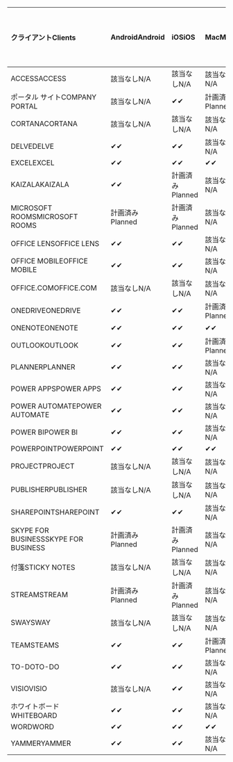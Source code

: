 <!-- This file is generated automatically. Changes made to this file will be overwritten.-->
|<span data-ttu-id="1724f-101">クライアント</span><span class="sxs-lookup"><span data-stu-id="1724f-101">Clients</span></span>|<span data-ttu-id="1724f-102">Android</span><span class="sxs-lookup"><span data-stu-id="1724f-102">Android</span></span>|<span data-ttu-id="1724f-103">iOS</span><span class="sxs-lookup"><span data-stu-id="1724f-103">iOS</span></span>|<span data-ttu-id="1724f-104">Mac</span><span class="sxs-lookup"><span data-stu-id="1724f-104">Mac</span></span>|<span data-ttu-id="1724f-105">Windows 10</span><span class="sxs-lookup"><span data-stu-id="1724f-105">Windows 10</span></span><br><span data-ttu-id="1724f-106">Desktop</span><span class="sxs-lookup"><span data-stu-id="1724f-106">Desktop</span></span>|<span data-ttu-id="1724f-107">Windows 10</span><span class="sxs-lookup"><span data-stu-id="1724f-107">Windows 10</span></span><br><span data-ttu-id="1724f-108">モダン アプリ</span><span class="sxs-lookup"><span data-stu-id="1724f-108">Modern Apps</span></span>|
|:-|:-|:-|:-|:-|:-|
|<span data-ttu-id="1724f-109">ACCESS</span><span class="sxs-lookup"><span data-stu-id="1724f-109">ACCESS</span></span>|<span data-ttu-id="1724f-110">該当なし</span><span class="sxs-lookup"><span data-stu-id="1724f-110">N/A</span></span>|<span data-ttu-id="1724f-111">該当なし</span><span class="sxs-lookup"><span data-stu-id="1724f-111">N/A</span></span>|<span data-ttu-id="1724f-112">該当なし</span><span class="sxs-lookup"><span data-stu-id="1724f-112">N/A</span></span>|<span data-ttu-id="1724f-113">✔</span><span class="sxs-lookup"><span data-stu-id="1724f-113">✔</span></span>|<span data-ttu-id="1724f-114">該当なし</span><span class="sxs-lookup"><span data-stu-id="1724f-114">N/A</span></span>|
|<span data-ttu-id="1724f-115">ポータル サイト</span><span class="sxs-lookup"><span data-stu-id="1724f-115">COMPANY PORTAL</span></span>|<span data-ttu-id="1724f-116">該当なし</span><span class="sxs-lookup"><span data-stu-id="1724f-116">N/A</span></span>|<span data-ttu-id="1724f-117">✔</span><span class="sxs-lookup"><span data-stu-id="1724f-117">✔</span></span>|<span data-ttu-id="1724f-118">計画済み</span><span class="sxs-lookup"><span data-stu-id="1724f-118">Planned</span></span>|<span data-ttu-id="1724f-119">該当なし</span><span class="sxs-lookup"><span data-stu-id="1724f-119">N/A</span></span>|<span data-ttu-id="1724f-120">✔</span><span class="sxs-lookup"><span data-stu-id="1724f-120">✔</span></span>|
|<span data-ttu-id="1724f-121">CORTANA</span><span class="sxs-lookup"><span data-stu-id="1724f-121">CORTANA</span></span>|<span data-ttu-id="1724f-122">該当なし</span><span class="sxs-lookup"><span data-stu-id="1724f-122">N/A</span></span>|<span data-ttu-id="1724f-123">該当なし</span><span class="sxs-lookup"><span data-stu-id="1724f-123">N/A</span></span>|<span data-ttu-id="1724f-124">該当なし</span><span class="sxs-lookup"><span data-stu-id="1724f-124">N/A</span></span>|<span data-ttu-id="1724f-125">該当なし</span><span class="sxs-lookup"><span data-stu-id="1724f-125">N/A</span></span>|<span data-ttu-id="1724f-126">✔</span><span class="sxs-lookup"><span data-stu-id="1724f-126">✔</span></span>|
|<span data-ttu-id="1724f-127">DELVE</span><span class="sxs-lookup"><span data-stu-id="1724f-127">DELVE</span></span>|<span data-ttu-id="1724f-128">✔</span><span class="sxs-lookup"><span data-stu-id="1724f-128">✔</span></span>|<span data-ttu-id="1724f-129">✔</span><span class="sxs-lookup"><span data-stu-id="1724f-129">✔</span></span>|<span data-ttu-id="1724f-130">該当なし</span><span class="sxs-lookup"><span data-stu-id="1724f-130">N/A</span></span>|<span data-ttu-id="1724f-131">該当なし</span><span class="sxs-lookup"><span data-stu-id="1724f-131">N/A</span></span>|<span data-ttu-id="1724f-132">該当なし</span><span class="sxs-lookup"><span data-stu-id="1724f-132">N/A</span></span>|
|<span data-ttu-id="1724f-133">EXCEL</span><span class="sxs-lookup"><span data-stu-id="1724f-133">EXCEL</span></span>|<span data-ttu-id="1724f-134">✔</span><span class="sxs-lookup"><span data-stu-id="1724f-134">✔</span></span>|<span data-ttu-id="1724f-135">✔</span><span class="sxs-lookup"><span data-stu-id="1724f-135">✔</span></span>|<span data-ttu-id="1724f-136">✔</span><span class="sxs-lookup"><span data-stu-id="1724f-136">✔</span></span>|<span data-ttu-id="1724f-137">✔</span><span class="sxs-lookup"><span data-stu-id="1724f-137">✔</span></span>|<span data-ttu-id="1724f-138">✔</span><span class="sxs-lookup"><span data-stu-id="1724f-138">✔</span></span>|
|<span data-ttu-id="1724f-139">KAIZALA</span><span class="sxs-lookup"><span data-stu-id="1724f-139">KAIZALA</span></span>|<span data-ttu-id="1724f-140">✔</span><span class="sxs-lookup"><span data-stu-id="1724f-140">✔</span></span>|<span data-ttu-id="1724f-141">計画済み</span><span class="sxs-lookup"><span data-stu-id="1724f-141">Planned</span></span>|<span data-ttu-id="1724f-142">該当なし</span><span class="sxs-lookup"><span data-stu-id="1724f-142">N/A</span></span>|<span data-ttu-id="1724f-143">該当なし</span><span class="sxs-lookup"><span data-stu-id="1724f-143">N/A</span></span>|<span data-ttu-id="1724f-144">該当なし</span><span class="sxs-lookup"><span data-stu-id="1724f-144">N/A</span></span>|
|<span data-ttu-id="1724f-145">MICROSOFT ROOMS</span><span class="sxs-lookup"><span data-stu-id="1724f-145">MICROSOFT ROOMS</span></span>|<span data-ttu-id="1724f-146">計画済み</span><span class="sxs-lookup"><span data-stu-id="1724f-146">Planned</span></span>|<span data-ttu-id="1724f-147">計画済み</span><span class="sxs-lookup"><span data-stu-id="1724f-147">Planned</span></span>|<span data-ttu-id="1724f-148">該当なし</span><span class="sxs-lookup"><span data-stu-id="1724f-148">N/A</span></span>|<span data-ttu-id="1724f-149">該当なし</span><span class="sxs-lookup"><span data-stu-id="1724f-149">N/A</span></span>|<span data-ttu-id="1724f-150">該当なし</span><span class="sxs-lookup"><span data-stu-id="1724f-150">N/A</span></span>|
|<span data-ttu-id="1724f-151">OFFICE LENS</span><span class="sxs-lookup"><span data-stu-id="1724f-151">OFFICE LENS</span></span>|<span data-ttu-id="1724f-152">✔</span><span class="sxs-lookup"><span data-stu-id="1724f-152">✔</span></span>|<span data-ttu-id="1724f-153">✔</span><span class="sxs-lookup"><span data-stu-id="1724f-153">✔</span></span>|<span data-ttu-id="1724f-154">該当なし</span><span class="sxs-lookup"><span data-stu-id="1724f-154">N/A</span></span>|<span data-ttu-id="1724f-155">該当なし</span><span class="sxs-lookup"><span data-stu-id="1724f-155">N/A</span></span>|<span data-ttu-id="1724f-156">該当なし</span><span class="sxs-lookup"><span data-stu-id="1724f-156">N/A</span></span>|
|<span data-ttu-id="1724f-157">OFFICE MOBILE</span><span class="sxs-lookup"><span data-stu-id="1724f-157">OFFICE MOBILE</span></span>|<span data-ttu-id="1724f-158">✔</span><span class="sxs-lookup"><span data-stu-id="1724f-158">✔</span></span>|<span data-ttu-id="1724f-159">✔</span><span class="sxs-lookup"><span data-stu-id="1724f-159">✔</span></span>|<span data-ttu-id="1724f-160">該当なし</span><span class="sxs-lookup"><span data-stu-id="1724f-160">N/A</span></span>|<span data-ttu-id="1724f-161">該当なし</span><span class="sxs-lookup"><span data-stu-id="1724f-161">N/A</span></span>|<span data-ttu-id="1724f-162">該当なし</span><span class="sxs-lookup"><span data-stu-id="1724f-162">N/A</span></span>|
|<span data-ttu-id="1724f-163">OFFICE.COM</span><span class="sxs-lookup"><span data-stu-id="1724f-163">OFFICE.COM</span></span>|<span data-ttu-id="1724f-164">該当なし</span><span class="sxs-lookup"><span data-stu-id="1724f-164">N/A</span></span>|<span data-ttu-id="1724f-165">該当なし</span><span class="sxs-lookup"><span data-stu-id="1724f-165">N/A</span></span>|<span data-ttu-id="1724f-166">該当なし</span><span class="sxs-lookup"><span data-stu-id="1724f-166">N/A</span></span>|<span data-ttu-id="1724f-167">該当なし</span><span class="sxs-lookup"><span data-stu-id="1724f-167">N/A</span></span>|<span data-ttu-id="1724f-168">✔</span><span class="sxs-lookup"><span data-stu-id="1724f-168">✔</span></span>|
|<span data-ttu-id="1724f-169">ONEDRIVE</span><span class="sxs-lookup"><span data-stu-id="1724f-169">ONEDRIVE</span></span>|<span data-ttu-id="1724f-170">✔</span><span class="sxs-lookup"><span data-stu-id="1724f-170">✔</span></span>|<span data-ttu-id="1724f-171">✔</span><span class="sxs-lookup"><span data-stu-id="1724f-171">✔</span></span>|<span data-ttu-id="1724f-172">計画済み</span><span class="sxs-lookup"><span data-stu-id="1724f-172">Planned</span></span>|<span data-ttu-id="1724f-173">✔</span><span class="sxs-lookup"><span data-stu-id="1724f-173">✔</span></span>|<span data-ttu-id="1724f-174">✔</span><span class="sxs-lookup"><span data-stu-id="1724f-174">✔</span></span>|
|<span data-ttu-id="1724f-175">ONENOTE</span><span class="sxs-lookup"><span data-stu-id="1724f-175">ONENOTE</span></span>|<span data-ttu-id="1724f-176">✔</span><span class="sxs-lookup"><span data-stu-id="1724f-176">✔</span></span>|<span data-ttu-id="1724f-177">✔</span><span class="sxs-lookup"><span data-stu-id="1724f-177">✔</span></span>|<span data-ttu-id="1724f-178">✔</span><span class="sxs-lookup"><span data-stu-id="1724f-178">✔</span></span>|<span data-ttu-id="1724f-179">計画済み</span><span class="sxs-lookup"><span data-stu-id="1724f-179">Planned</span></span>|<span data-ttu-id="1724f-180">✔</span><span class="sxs-lookup"><span data-stu-id="1724f-180">✔</span></span>|
|<span data-ttu-id="1724f-181">OUTLOOK</span><span class="sxs-lookup"><span data-stu-id="1724f-181">OUTLOOK</span></span>|<span data-ttu-id="1724f-182">✔</span><span class="sxs-lookup"><span data-stu-id="1724f-182">✔</span></span>|<span data-ttu-id="1724f-183">✔</span><span class="sxs-lookup"><span data-stu-id="1724f-183">✔</span></span>|<span data-ttu-id="1724f-184">計画済み</span><span class="sxs-lookup"><span data-stu-id="1724f-184">Planned</span></span>|<span data-ttu-id="1724f-185">✔</span><span class="sxs-lookup"><span data-stu-id="1724f-185">✔</span></span>|<span data-ttu-id="1724f-186">✔</span><span class="sxs-lookup"><span data-stu-id="1724f-186">✔</span></span>|
|<span data-ttu-id="1724f-187">PLANNER</span><span class="sxs-lookup"><span data-stu-id="1724f-187">PLANNER</span></span>|<span data-ttu-id="1724f-188">✔</span><span class="sxs-lookup"><span data-stu-id="1724f-188">✔</span></span>|<span data-ttu-id="1724f-189">✔</span><span class="sxs-lookup"><span data-stu-id="1724f-189">✔</span></span>|<span data-ttu-id="1724f-190">該当なし</span><span class="sxs-lookup"><span data-stu-id="1724f-190">N/A</span></span>|<span data-ttu-id="1724f-191">該当なし</span><span class="sxs-lookup"><span data-stu-id="1724f-191">N/A</span></span>|<span data-ttu-id="1724f-192">該当なし</span><span class="sxs-lookup"><span data-stu-id="1724f-192">N/A</span></span>|
|<span data-ttu-id="1724f-193">POWER APPS</span><span class="sxs-lookup"><span data-stu-id="1724f-193">POWER APPS</span></span>|<span data-ttu-id="1724f-194">✔</span><span class="sxs-lookup"><span data-stu-id="1724f-194">✔</span></span>|<span data-ttu-id="1724f-195">✔</span><span class="sxs-lookup"><span data-stu-id="1724f-195">✔</span></span>|<span data-ttu-id="1724f-196">該当なし</span><span class="sxs-lookup"><span data-stu-id="1724f-196">N/A</span></span>|<span data-ttu-id="1724f-197">該当なし</span><span class="sxs-lookup"><span data-stu-id="1724f-197">N/A</span></span>|<span data-ttu-id="1724f-198">計画済み</span><span class="sxs-lookup"><span data-stu-id="1724f-198">Planned</span></span>|
|<span data-ttu-id="1724f-199">POWER AUTOMATE</span><span class="sxs-lookup"><span data-stu-id="1724f-199">POWER AUTOMATE</span></span>|<span data-ttu-id="1724f-200">✔</span><span class="sxs-lookup"><span data-stu-id="1724f-200">✔</span></span>|<span data-ttu-id="1724f-201">✔</span><span class="sxs-lookup"><span data-stu-id="1724f-201">✔</span></span>|<span data-ttu-id="1724f-202">該当なし</span><span class="sxs-lookup"><span data-stu-id="1724f-202">N/A</span></span>|<span data-ttu-id="1724f-203">該当なし</span><span class="sxs-lookup"><span data-stu-id="1724f-203">N/A</span></span>|<span data-ttu-id="1724f-204">該当なし</span><span class="sxs-lookup"><span data-stu-id="1724f-204">N/A</span></span>|
|<span data-ttu-id="1724f-205">POWER BI</span><span class="sxs-lookup"><span data-stu-id="1724f-205">POWER BI</span></span>|<span data-ttu-id="1724f-206">✔</span><span class="sxs-lookup"><span data-stu-id="1724f-206">✔</span></span>|<span data-ttu-id="1724f-207">✔</span><span class="sxs-lookup"><span data-stu-id="1724f-207">✔</span></span>|<span data-ttu-id="1724f-208">該当なし</span><span class="sxs-lookup"><span data-stu-id="1724f-208">N/A</span></span>|<span data-ttu-id="1724f-209">計画済み</span><span class="sxs-lookup"><span data-stu-id="1724f-209">Planned</span></span>|<span data-ttu-id="1724f-210">✔</span><span class="sxs-lookup"><span data-stu-id="1724f-210">✔</span></span>|
|<span data-ttu-id="1724f-211">POWERPOINT</span><span class="sxs-lookup"><span data-stu-id="1724f-211">POWERPOINT</span></span>|<span data-ttu-id="1724f-212">✔</span><span class="sxs-lookup"><span data-stu-id="1724f-212">✔</span></span>|<span data-ttu-id="1724f-213">✔</span><span class="sxs-lookup"><span data-stu-id="1724f-213">✔</span></span>|<span data-ttu-id="1724f-214">✔</span><span class="sxs-lookup"><span data-stu-id="1724f-214">✔</span></span>|<span data-ttu-id="1724f-215">✔</span><span class="sxs-lookup"><span data-stu-id="1724f-215">✔</span></span>|<span data-ttu-id="1724f-216">✔</span><span class="sxs-lookup"><span data-stu-id="1724f-216">✔</span></span>|
|<span data-ttu-id="1724f-217">PROJECT</span><span class="sxs-lookup"><span data-stu-id="1724f-217">PROJECT</span></span>|<span data-ttu-id="1724f-218">該当なし</span><span class="sxs-lookup"><span data-stu-id="1724f-218">N/A</span></span>|<span data-ttu-id="1724f-219">該当なし</span><span class="sxs-lookup"><span data-stu-id="1724f-219">N/A</span></span>|<span data-ttu-id="1724f-220">該当なし</span><span class="sxs-lookup"><span data-stu-id="1724f-220">N/A</span></span>|<span data-ttu-id="1724f-221">✔</span><span class="sxs-lookup"><span data-stu-id="1724f-221">✔</span></span>|<span data-ttu-id="1724f-222">該当なし</span><span class="sxs-lookup"><span data-stu-id="1724f-222">N/A</span></span>|
|<span data-ttu-id="1724f-223">PUBLISHER</span><span class="sxs-lookup"><span data-stu-id="1724f-223">PUBLISHER</span></span>|<span data-ttu-id="1724f-224">該当なし</span><span class="sxs-lookup"><span data-stu-id="1724f-224">N/A</span></span>|<span data-ttu-id="1724f-225">該当なし</span><span class="sxs-lookup"><span data-stu-id="1724f-225">N/A</span></span>|<span data-ttu-id="1724f-226">該当なし</span><span class="sxs-lookup"><span data-stu-id="1724f-226">N/A</span></span>|<span data-ttu-id="1724f-227">✔</span><span class="sxs-lookup"><span data-stu-id="1724f-227">✔</span></span>|<span data-ttu-id="1724f-228">該当なし</span><span class="sxs-lookup"><span data-stu-id="1724f-228">N/A</span></span>|
|<span data-ttu-id="1724f-229">SHAREPOINT</span><span class="sxs-lookup"><span data-stu-id="1724f-229">SHAREPOINT</span></span>|<span data-ttu-id="1724f-230">✔</span><span class="sxs-lookup"><span data-stu-id="1724f-230">✔</span></span>|<span data-ttu-id="1724f-231">✔</span><span class="sxs-lookup"><span data-stu-id="1724f-231">✔</span></span>|<span data-ttu-id="1724f-232">該当なし</span><span class="sxs-lookup"><span data-stu-id="1724f-232">N/A</span></span>|<span data-ttu-id="1724f-233">該当なし</span><span class="sxs-lookup"><span data-stu-id="1724f-233">N/A</span></span>|<span data-ttu-id="1724f-234">該当なし</span><span class="sxs-lookup"><span data-stu-id="1724f-234">N/A</span></span>|
|<span data-ttu-id="1724f-235">SKYPE FOR BUSINESS</span><span class="sxs-lookup"><span data-stu-id="1724f-235">SKYPE FOR BUSINESS</span></span>|<span data-ttu-id="1724f-236">計画済み</span><span class="sxs-lookup"><span data-stu-id="1724f-236">Planned</span></span>|<span data-ttu-id="1724f-237">計画済み</span><span class="sxs-lookup"><span data-stu-id="1724f-237">Planned</span></span>|<span data-ttu-id="1724f-238">該当なし</span><span class="sxs-lookup"><span data-stu-id="1724f-238">N/A</span></span>|<span data-ttu-id="1724f-239">該当なし</span><span class="sxs-lookup"><span data-stu-id="1724f-239">N/A</span></span>|<span data-ttu-id="1724f-240">該当なし</span><span class="sxs-lookup"><span data-stu-id="1724f-240">N/A</span></span>|
|<span data-ttu-id="1724f-241">付箋</span><span class="sxs-lookup"><span data-stu-id="1724f-241">STICKY NOTES</span></span>|<span data-ttu-id="1724f-242">該当なし</span><span class="sxs-lookup"><span data-stu-id="1724f-242">N/A</span></span>|<span data-ttu-id="1724f-243">該当なし</span><span class="sxs-lookup"><span data-stu-id="1724f-243">N/A</span></span>|<span data-ttu-id="1724f-244">該当なし</span><span class="sxs-lookup"><span data-stu-id="1724f-244">N/A</span></span>|<span data-ttu-id="1724f-245">該当なし</span><span class="sxs-lookup"><span data-stu-id="1724f-245">N/A</span></span>|<span data-ttu-id="1724f-246">✔</span><span class="sxs-lookup"><span data-stu-id="1724f-246">✔</span></span>|
|<span data-ttu-id="1724f-247">STREAM</span><span class="sxs-lookup"><span data-stu-id="1724f-247">STREAM</span></span>|<span data-ttu-id="1724f-248">計画済み</span><span class="sxs-lookup"><span data-stu-id="1724f-248">Planned</span></span>|<span data-ttu-id="1724f-249">計画済み</span><span class="sxs-lookup"><span data-stu-id="1724f-249">Planned</span></span>|<span data-ttu-id="1724f-250">該当なし</span><span class="sxs-lookup"><span data-stu-id="1724f-250">N/A</span></span>|<span data-ttu-id="1724f-251">該当なし</span><span class="sxs-lookup"><span data-stu-id="1724f-251">N/A</span></span>|<span data-ttu-id="1724f-252">該当なし</span><span class="sxs-lookup"><span data-stu-id="1724f-252">N/A</span></span>|
|<span data-ttu-id="1724f-253">SWAY</span><span class="sxs-lookup"><span data-stu-id="1724f-253">SWAY</span></span>|<span data-ttu-id="1724f-254">該当なし</span><span class="sxs-lookup"><span data-stu-id="1724f-254">N/A</span></span>|<span data-ttu-id="1724f-255">該当なし</span><span class="sxs-lookup"><span data-stu-id="1724f-255">N/A</span></span>|<span data-ttu-id="1724f-256">該当なし</span><span class="sxs-lookup"><span data-stu-id="1724f-256">N/A</span></span>|<span data-ttu-id="1724f-257">該当なし</span><span class="sxs-lookup"><span data-stu-id="1724f-257">N/A</span></span>|<span data-ttu-id="1724f-258">✔</span><span class="sxs-lookup"><span data-stu-id="1724f-258">✔</span></span>|
|<span data-ttu-id="1724f-259">TEAMS</span><span class="sxs-lookup"><span data-stu-id="1724f-259">TEAMS</span></span>|<span data-ttu-id="1724f-260">✔</span><span class="sxs-lookup"><span data-stu-id="1724f-260">✔</span></span>|<span data-ttu-id="1724f-261">✔</span><span class="sxs-lookup"><span data-stu-id="1724f-261">✔</span></span>|<span data-ttu-id="1724f-262">計画済み</span><span class="sxs-lookup"><span data-stu-id="1724f-262">Planned</span></span>|<span data-ttu-id="1724f-263">✔</span><span class="sxs-lookup"><span data-stu-id="1724f-263">✔</span></span>|<span data-ttu-id="1724f-264">該当なし</span><span class="sxs-lookup"><span data-stu-id="1724f-264">N/A</span></span>|
|<span data-ttu-id="1724f-265">TO-DO</span><span class="sxs-lookup"><span data-stu-id="1724f-265">TO-DO</span></span>|<span data-ttu-id="1724f-266">✔</span><span class="sxs-lookup"><span data-stu-id="1724f-266">✔</span></span>|<span data-ttu-id="1724f-267">✔</span><span class="sxs-lookup"><span data-stu-id="1724f-267">✔</span></span>|<span data-ttu-id="1724f-268">該当なし</span><span class="sxs-lookup"><span data-stu-id="1724f-268">N/A</span></span>|<span data-ttu-id="1724f-269">該当なし</span><span class="sxs-lookup"><span data-stu-id="1724f-269">N/A</span></span>|<span data-ttu-id="1724f-270">✔</span><span class="sxs-lookup"><span data-stu-id="1724f-270">✔</span></span>|
|<span data-ttu-id="1724f-271">VISIO</span><span class="sxs-lookup"><span data-stu-id="1724f-271">VISIO</span></span>|<span data-ttu-id="1724f-272">該当なし</span><span class="sxs-lookup"><span data-stu-id="1724f-272">N/A</span></span>|<span data-ttu-id="1724f-273">✔</span><span class="sxs-lookup"><span data-stu-id="1724f-273">✔</span></span>|<span data-ttu-id="1724f-274">該当なし</span><span class="sxs-lookup"><span data-stu-id="1724f-274">N/A</span></span>|<span data-ttu-id="1724f-275">✔</span><span class="sxs-lookup"><span data-stu-id="1724f-275">✔</span></span>|<span data-ttu-id="1724f-276">該当なし</span><span class="sxs-lookup"><span data-stu-id="1724f-276">N/A</span></span>|
|<span data-ttu-id="1724f-277">ホワイトボード</span><span class="sxs-lookup"><span data-stu-id="1724f-277">WHITEBOARD</span></span>|<span data-ttu-id="1724f-278">✔</span><span class="sxs-lookup"><span data-stu-id="1724f-278">✔</span></span>|<span data-ttu-id="1724f-279">✔</span><span class="sxs-lookup"><span data-stu-id="1724f-279">✔</span></span>|<span data-ttu-id="1724f-280">該当なし</span><span class="sxs-lookup"><span data-stu-id="1724f-280">N/A</span></span>|<span data-ttu-id="1724f-281">該当なし</span><span class="sxs-lookup"><span data-stu-id="1724f-281">N/A</span></span>|<span data-ttu-id="1724f-282">✔</span><span class="sxs-lookup"><span data-stu-id="1724f-282">✔</span></span>|
|<span data-ttu-id="1724f-283">WORD</span><span class="sxs-lookup"><span data-stu-id="1724f-283">WORD</span></span>|<span data-ttu-id="1724f-284">✔</span><span class="sxs-lookup"><span data-stu-id="1724f-284">✔</span></span>|<span data-ttu-id="1724f-285">✔</span><span class="sxs-lookup"><span data-stu-id="1724f-285">✔</span></span>|<span data-ttu-id="1724f-286">✔</span><span class="sxs-lookup"><span data-stu-id="1724f-286">✔</span></span>|<span data-ttu-id="1724f-287">✔</span><span class="sxs-lookup"><span data-stu-id="1724f-287">✔</span></span>|<span data-ttu-id="1724f-288">✔</span><span class="sxs-lookup"><span data-stu-id="1724f-288">✔</span></span>|
|<span data-ttu-id="1724f-289">YAMMER</span><span class="sxs-lookup"><span data-stu-id="1724f-289">YAMMER</span></span>|<span data-ttu-id="1724f-290">✔</span><span class="sxs-lookup"><span data-stu-id="1724f-290">✔</span></span>|<span data-ttu-id="1724f-291">✔</span><span class="sxs-lookup"><span data-stu-id="1724f-291">✔</span></span>|<span data-ttu-id="1724f-292">該当なし</span><span class="sxs-lookup"><span data-stu-id="1724f-292">N/A</span></span>|<span data-ttu-id="1724f-293">計画済み</span><span class="sxs-lookup"><span data-stu-id="1724f-293">Planned</span></span>|<span data-ttu-id="1724f-294">N/A</span><span class="sxs-lookup"><span data-stu-id="1724f-294">N/A</span></span>|
